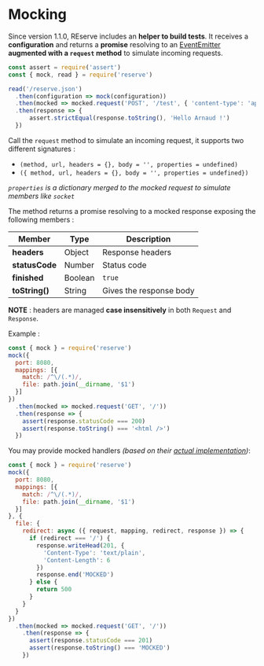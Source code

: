 # Mocking

Since version 1.1.0, REserve includes an **helper to build tests**. It receives a **configuration** and returns a **promise** resolving to an [EventEmitter](https://nodejs.org/api/events.html) **augmented with a `request` method** to simulate incoming requests.

```javascript
const assert = require('assert')
const { mock, read } = require('reserve')

read('/reserve.json')
  .then(configuration => mock(configuration))
  .then(mocked => mocked.request('POST', '/test', { 'content-type': 'application/json' }, JSON.stringify({ name: 'Arnaud' })))
  .then(response => {
      assert.strictEqual(response.toString(), 'Hello Arnaud !')
  })
```

Call the `request` method to simulate an incoming request, it supports two different signatures :

* `(method, url, headers = {}, body = '', properties = undefined)`
* `({ method, url, headers = {}, body = '', properties = undefined})`

*`properties` is a dictionary merged to the mocked request to simulate members like `socket`*

The method returns a promise resolving to a mocked response exposing the following members :

| Member | Type | Description |
|---|---|---|
| **headers** | Object | Response headers
| **statusCode** | Number | Status code
| **finished** | Boolean | `true`
| **toString()** | String | Gives the response body

**NOTE** : headers are managed **case insensitively** in both `Request` and `Response`.

Example :

```javascript
const { mock } = require('reserve')
mock({
  port: 8080,
  mappings: [{
    match: /^\/(.*)/,
    file: path.join(__dirname, '$1')
  }]
})
  .then(mocked => mocked.request('GET', '/'))
  .then(response => {
    assert(response.statusCode === 200)
    assert(response.toString() === '<html />')
  })
```

You may provide mocked handlers *(based on their [actual implementation](https://github.com/ArnaudBuchholz/reserve/tree/master/handlers))*:

```javascript
const { mock } = require('reserve')
mock({
  port: 8080,
  mappings: [{
    match: /^\/(.*)/,
    file: path.join(__dirname, '$1')
  }]
}, {
  file: {
    redirect: async ({ request, mapping, redirect, response }) => {
      if (redirect === '/') {
        response.writeHead(201, {
          'Content-Type': 'text/plain',
          'Content-Length': 6
        })
        response.end('MOCKED')
      } else {
        return 500
      }
    }
  }
})
  .then(mocked => mocked.request('GET', '/'))
    .then(response => {
      assert(response.statusCode === 201)
      assert(response.toString() === 'MOCKED')
    })
```

